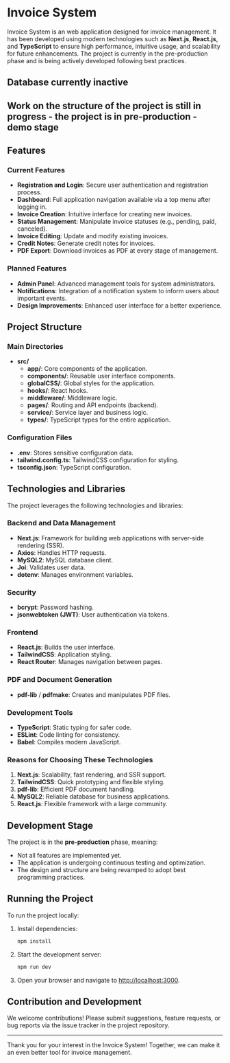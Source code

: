 # Invoice System

Invoice System is an web application designed for invoice management. It has been developed using modern technologies such as **Next.js**, **React.js**, and **TypeScript** to ensure high performance, intuitive usage, and scalability for future enhancements. The project is currently in the pre-production phase and is being actively developed following best practices.

## Database currently inactive

## Work on the structure of the project is still in progress - the project is in pre-production - demo stage

## Features

### Current Features
- **Registration and Login**: Secure user authentication and registration process.
- **Dashboard**: Full application navigation available via a top menu after logging in.
- **Invoice Creation**: Intuitive interface for creating new invoices.
- **Status Management**: Manipulate invoice statuses (e.g., pending, paid, canceled).
- **Invoice Editing**: Update and modify existing invoices.
- **Credit Notes**: Generate credit notes for invoices.
- **PDF Export**: Download invoices as PDF at every stage of management.

### Planned Features
- **Admin Panel**: Advanced management tools for system administrators.
- **Notifications**: Integration of a notification system to inform users about important events.
- **Design Improvements**: Enhanced user interface for a better experience.

## Project Structure

### Main Directories
- **src/**
  - **app/**: Core components of the application.
  - **components/**: Reusable user interface components.
  - **globalCSS/**: Global styles for the application.
  - **hooks/**: React hooks.
  - **middleware/**: Middleware logic.
  - **pages/**: Routing and API endpoints (backend).
  - **service/**: Service layer and business logic.
  - **types/**: TypeScript types for the entire application.

### Configuration Files
- **.env**: Stores sensitive configuration data.
- **tailwind.config.ts**: TailwindCSS configuration for styling.
- **tsconfig.json**: TypeScript configuration.

## Technologies and Libraries

The project leverages the following technologies and libraries:

### Backend and Data Management
- **Next.js**: Framework for building web applications with server-side rendering (SSR).
- **Axios**: Handles HTTP requests.
- **MySQL2**: MySQL database client.
- **Joi**: Validates user data.
- **dotenv**: Manages environment variables.

### Security
- **bcrypt**: Password hashing.
- **jsonwebtoken (JWT)**: User authentication via tokens.

### Frontend
- **React.js**: Builds the user interface.
- **TailwindCSS**: Application styling.
- **React Router**: Manages navigation between pages.

### PDF and Document Generation
- **pdf-lib** / **pdfmake**: Creates and manipulates PDF files.

### Development Tools
- **TypeScript**: Static typing for safer code.
- **ESLint**: Code linting for consistency.
- **Babel**: Compiles modern JavaScript.

### Reasons for Choosing These Technologies
1. **Next.js**: Scalability, fast rendering, and SSR support.
2. **TailwindCSS**: Quick prototyping and flexible styling.
3. **pdf-lib**: Efficient PDF document handling.
4. **MySQL2**: Reliable database for business applications.
5. **React.js**: Flexible framework with a large community.

## Development Stage
The project is in the **pre-production** phase, meaning:
- Not all features are implemented yet.
- The application is undergoing continuous testing and optimization.
- The design and structure are being revamped to adopt best programming practices.

## Running the Project

To run the project locally:
1. Install dependencies:
   ```bash
   npm install
   ```
2. Start the development server:
   ```bash
   npm run dev
   ```
3. Open your browser and navigate to [http://localhost:3000](http://localhost:3000).

## Contribution and Development
We welcome contributions! Please submit suggestions, feature requests, or bug reports via the issue tracker in the project repository.

---

Thank you for your interest in the Invoice System! Together, we can make it an even better tool for invoice management.

